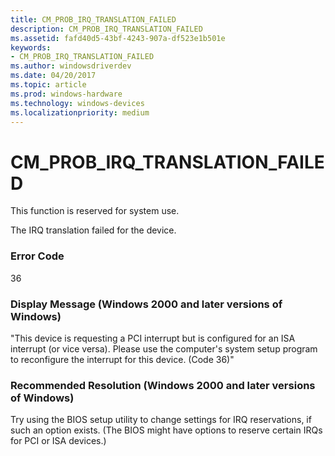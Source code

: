 ```yaml
---
title: CM_PROB_IRQ_TRANSLATION_FAILED
description: CM_PROB_IRQ_TRANSLATION_FAILED
ms.assetid: fafd40d5-43bf-4243-907a-df523e1b501e
keywords:
- CM_PROB_IRQ_TRANSLATION_FAILED
ms.author: windowsdriverdev
ms.date: 04/20/2017
ms.topic: article
ms.prod: windows-hardware
ms.technology: windows-devices
ms.localizationpriority: medium
---
```


# CM_PROB_IRQ_TRANSLATION_FAILED

This function is reserved for system use.





The IRQ translation failed for the device.

### Error Code

36

### Display Message (Windows 2000 and later versions of Windows)

"This device is requesting a PCI interrupt but is configured for an ISA interrupt (or vice versa). Please use the computer's system setup program to reconfigure the interrupt for this device. (Code 36)"

### Recommended Resolution (Windows 2000 and later versions of Windows)

Try using the BIOS setup utility to change settings for IRQ reservations, if such an option exists. (The BIOS might have options to reserve certain IRQs for PCI or ISA devices.)

 

 





